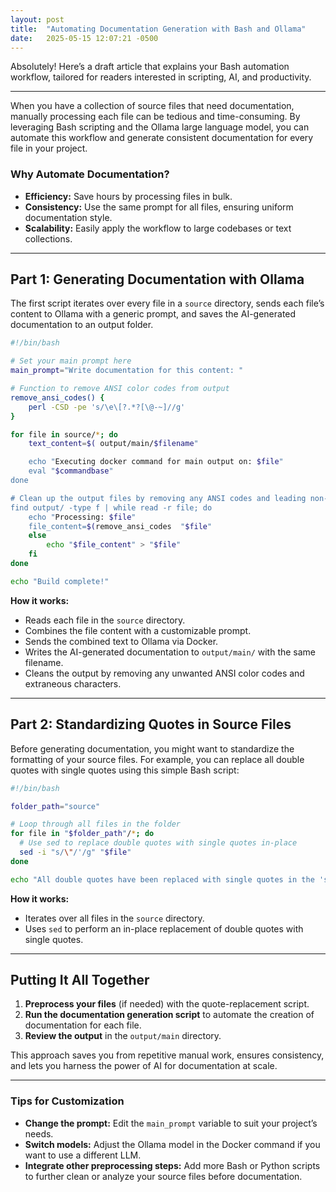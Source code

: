```yaml
---
layout: post
title:  "Automating Documentation Generation with Bash and Ollama"
date:   2025-05-15 12:07:21 -0500
---
```

Absolutely! Here’s a draft article that explains your Bash automation workflow, tailored for readers interested in scripting, AI, and productivity.

---

When you have a collection of source files that need documentation, manually processing each file can be tedious and time-consuming. By leveraging Bash scripting and the Ollama large language model, you can automate this workflow and generate consistent documentation for every file in your project.

### Why Automate Documentation?

- **Efficiency:** Save hours by processing files in bulk.
- **Consistency:** Use the same prompt for all files, ensuring uniform documentation style.
- **Scalability:** Easily apply the workflow to large codebases or text collections.

---

## Part 1: Generating Documentation with Ollama

The first script iterates over every file in a `source` directory, sends each file’s content to Ollama with a generic prompt, and saves the AI-generated documentation to an output folder.

```bash
#!/bin/bash

# Set your main prompt here
main_prompt="Write documentation for this content: "

# Function to remove ANSI color codes from output
remove_ansi_codes() {
    perl -CSD -pe 's/\e\[?.*?[\@-~]//g'
}

for file in source/*; do
    text_content=$( output/main/$filename"

    echo "Executing docker command for main output on: $file"
    eval "$commandbase"
done

# Clean up the output files by removing any ANSI codes and leading non-letter characters
find output/ -type f | while read -r file; do
    echo "Processing: $file"
    file_content=$(remove_ansi_codes  "$file"
    else
        echo "$file_content" > "$file"
    fi
done

echo "Build complete!"
```

**How it works:**
- Reads each file in the `source` directory.
- Combines the file content with a customizable prompt.
- Sends the combined text to Ollama via Docker.
- Writes the AI-generated documentation to `output/main/` with the same filename.
- Cleans the output by removing any unwanted ANSI color codes and extraneous characters.

---

## Part 2: Standardizing Quotes in Source Files

Before generating documentation, you might want to standardize the formatting of your source files. For example, you can replace all double quotes with single quotes using this simple Bash script:

```bash
#!/bin/bash

folder_path="source"

# Loop through all files in the folder
for file in "$folder_path"/*; do
  # Use sed to replace double quotes with single quotes in-place
  sed -i "s/\"/'/g" "$file"
done

echo "All double quotes have been replaced with single quotes in the 'source' folder."
```

**How it works:**
- Iterates over all files in the `source` directory.
- Uses `sed` to perform an in-place replacement of double quotes with single quotes.

---

## Putting It All Together

1. **Preprocess your files** (if needed) with the quote-replacement script.
2. **Run the documentation generation script** to automate the creation of documentation for each file.
3. **Review the output** in the `output/main` directory.

This approach saves you from repetitive manual work, ensures consistency, and lets you harness the power of AI for documentation at scale.

---

### Tips for Customization

- **Change the prompt:** Edit the `main_prompt` variable to suit your project’s needs.
- **Switch models:** Adjust the Ollama model in the Docker command if you want to use a different LLM.
- **Integrate other preprocessing steps:** Add more Bash or Python scripts to further clean or analyze your source files before documentation.


